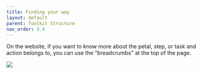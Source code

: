 ```yaml
---
title: Finding your way
layout: default
parent: Toolkit Structure
nav_order: 3.4
---
```


On the website, if you want to know more about the petal, step, or task and action belongs to, you can use the "breadcrumbs" at the top of the page.


<img alt-text=' ' src='{{"/graphics/breadcrumbs.png" | relative_url}}' >
